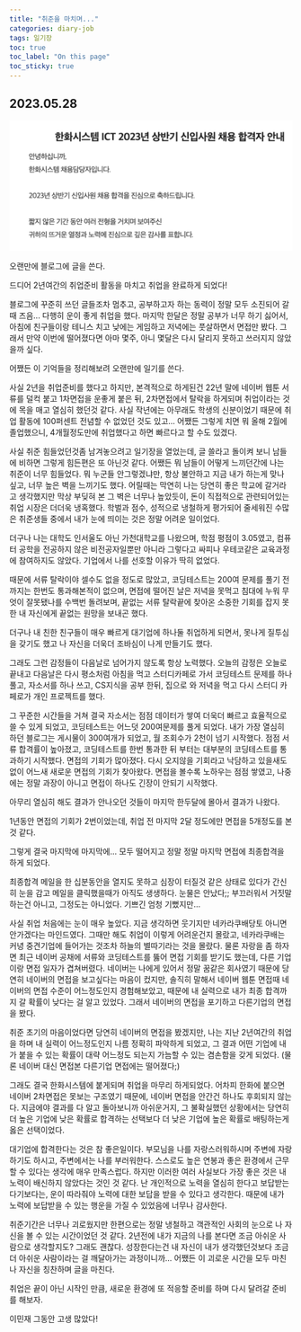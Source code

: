 ```yaml
---
title: "취준을 마치며..."
categories: diary-job
tags: 일기장
toc: true
toc_label: "On this page"
toc_sticky: true
---
```

## 2023.05.28
![image1](/assets/images/life/2023-05-28-취준을/image1.PNG)

오랜만에 블로그에 글을 쓴다.

드디어 2년여간의 취업준비 활동을 마치고 취업을 완료하게 되었다!

블로그에 꾸준히 쓰던 글들조차 멈추고, 공부하고자 하는 동력이 정말 모두 소진되어 갈때 즈음... 다행히 운이 좋게 취업을 했다. 마지막 한달은 정말 공부가 너무 하기 싫어서, 아침에 친구들이랑 테니스 치고 낮에는 게임하고 저녁에는 풋살하면서 면접만 봤다. 그래서 만약 이번에 떨어졌다면 아마 몇주, 아니 몇달은 다시 달리지 못하고 쓰러지지 않았을까 싶다. 

어쨌든 이 기억들을 정리해보려 오랜만에 일기를 쓴다.

사실 2년을 취업준비를 했다고 하지만, 본격적으로 하게된건 22년 말에 네이버 웹툰 서류를 덜컥 붙고 1차면접을 운좋게 붙은 뒤, 2차면접에서 탈락을 하게되며 취업이라는 것에 목을 매고 열심히 했던것 같다. 사실 작년에는 아무래도 학생의 신분이었기 때문에 취업 활동에 100퍼센트 전념할 수 없었던 것도 있고... 어쨌든 그렇게 치면 뭐 올해 2월에 졸업했으니, 4개월정도만에 취업했다고 하면 빠르다고 할 수도  있겠다.

사실 취준 힘들었던것좀 남겨놓으려고 일기장을 열었는데, 글 쓸라고 돌이켜 보니 남들에 비하면 그렇게 힘든편은 또 아닌것 같다. 어쨌든 뭐 남들이 어떻게 느끼던간에 나는 취준이 너무 힘들었다. 뭐 누군들 안그렇겠냐만, 항상 불안하고 지금 내가 하는게 맞나 싶고, 너무 높은 벽을 느끼기도 했다. 어릴때는 막연히 나는 당연히 좋은 학교에 갈거라고 생각했지만 막상 부딪혀 본 그 벽은 너무나 높았듯이, 돈이 직접적으로 관련되어있는 취업 시장은 더더욱 냉혹했다. 학벌과 점수, 성적으로 냉철하게 평가되어 줄세워진 수많은 취준생들 중에서 내가 눈에 띄이는 것은 정말 어려운 일이었다. 

더구나 나는 대학도 인서울도 아닌 가천대학교를 나왔으며, 학점 평점이 3.05였고, 컴퓨터 공학을 전공하지 않은 비전공자일뿐만 아니라 그렇다고 싸피나 우테코같은 교육과정에 참여하지도 않았다. 기업에서 나를 선호할 이유가 딱히 없었다.

때문에 서류 탈락이야 셀수도 없을 정도로 많았고, 코딩테스트는 200여 문제를 풀기 전까지는 한번도 통과해본적이 없으며, 면접에 떨어진 날은 저녁을 못먹고 침대에 누워 무엇이 잘못됐나를 수백번 돌려보며, 끝없는 서류 탈락끝에 찾아온 소중한 기회를 잡지 못한 내 자신에게 끝없는 원망을 보내곤 했다.

더구나 내 친한 친구들이 매우 빠르게 대기업에 하나둘 취업하게 되면서, 못나게 질투심을 갖기도 했고 나 자신을 더욱더 조바심이 나게 만들기도 했다. 

그래도 그런 감정들이 다음날로 넘어가지 않도록 항상 노력했다. 오늘의 감정은 오늘로 끝내고 다음날은 다시 평소처럼 아침을 먹고 스터디카페로 가서 코딩테스트 문제를 하나 풀고, 자소서를 하나 쓰고, CS지식을 공부 한뒤, 집으로 와 저녁을 먹고 다시 스터디 카페로가 개인 프로젝트를 했다.

그 꾸준한 시간들을 거쳐 결국 자소서는 점점 데이터가 쌓여 더욱더 빠르고 효율적으로 쓸 수 있게 되었고, 코딩테스트는 어느덧 200여문제를 풀게 되었다. 내가 가장 열심히 하던 블로그는 게시물이 300여개가 되었고, 월 조회수가 2천이 넘기 시작했다. 점점 서류 합격률이 높아졌고, 코딩테스트를 한번 통과한 뒤 부터는 대부분의 코딩테스트를 통과하기 시작했다. 면접의 기회가 많아졌다. 다시 오지않을 기회라고 낙담하고 있을새도 없이 어느새 새로운 면접의 기회가 찾아왔다. 면접을 볼수록 노하우는 점점 쌓였고, 나중에는 정말 과장이 아니고 면접이 하나도 긴장이 안되기 시작했다. 

아무리 열심히 해도 결과가 안나오던 것들이 마지막 한두달에 몰아서 결과가 나왔다.

1년동안 면접의 기회가 2번이었는데, 취업 전 마지막 2달 정도에만 면접을 5개정도를 본것 같다.

그렇게 결국 마지막에 마지막에... 모두 떨어지고 정말 정말 마지막 면접에 최종합격을 하게 되었다.

최종합격 메일을 한 십분동안을 열지도 못하고 심장이 터질것 같은 상태로 있다가 간신히 눈을 감고 메일을 클릭했을때가 아직도 생생하다. 눈물은 안났다;; 부끄러워서 거짓말 하는건 아니고, 그정도는 아니었다. 기쁘긴 엄청 기뻤지만...

사실 취업 처음에는 눈이 매우 높았다. 지금 생각하면 웃기지만 네카라쿠배당토 아니면 안가겠다는 마인드였다. 그때만 해도 취업이 이렇게 어려운건지 몰랐고, 네카라쿠배는 커녕 중견기업에 들어가는 것조차 하늘의 별따기라는 것을 몰랐다. 물론 자랑을 좀 하자면 최근 네이버 공채에 서류와 코딩테스트를 뚫어 면접 기회를 받기도 했는데, 다른 기업이랑 면접 일자가 겹쳐버렸다. 네이버는 나에게 있어서 정말 꿈같은 회사였기 때문에 당연히 네이버의 면접을 보고싶다는 마음이 컸지만, 솔직히 말해서 네이버 웹툰 면접때 네이버의 면접 수준이 어느정도인지 경험해보았고, 때문에 내 실력으로 내가 최종 합격까지 갈 확률이 낮다는 걸 알고 있었다. 그래서 네이버의 면접을 포기하고 다른기업의 면접을 봤다. 

취준 초기의 마음이었다면 당연히 네이버의 면접을 봤겠지만, 나는 지난 2년여간의 취업을 하며 내 실력이 어느정도인지 나름 정확히 파악하게 되었고, 그 결과 어떤 기업에 내가 붙을 수 있는 확률이 대략 어느정도 되는지 가늠할 수 있는 겸손함을 갖게 되었다. (물론 네이버 대신 면접본 다른기업 면접에는 떨어졌다;)

그래도 결국 한화시스템에 붙게되며 취업을 마무리 하게되었다. 어차피 한화에 붙으면 네이버 2차면접은 못보는 구조였기 때문에, 네이버 면접을 안간건 하나도 후회되지 않는다. 지금에야 결과를 다 알고 돌아보니까 아쉬운거지, 그 불확실했던 상황에서는 당연히 더 높은 기업에 낮은 확률로 합격하는 선택보다 더 낮은 기업에 높은 확률로 배팅하는게 옳은 선택이었다. 

대기업에 합격한다는 것은 참 좋은일이다. 부모님을 나를 자랑스러워하시며 주변에 자랑하기도 하시고, 주변에서는 나를 부러워한다. 스스로도 높은 연봉과 좋은 환경에서 근무할 수 있다는 생각에 매우 만족스럽다. 하지만 이러한 여러 사실보다 가장 좋은 것은 내 노력이 배신하지 않았다는 것인 것 같다. 난 개인적으로 노력을 열심히 한다고 보답받는다기보다는, 운이 따라줘야 노력에 대한 보답을 받을 수 있다고 생각한다. 때문에 내가 노력에 보답받을 수 있는 행운을 가질 수 있었음에 너무나 감사한다.

취준기간은 너무나 괴로웠지만 한편으로는 정말 냉철하고 객관적인 사회의 눈으로 나 자신을 볼 수 있는 시간이었던 것 같다. 2년전에 내가 지금의 나를 본다면 조금 아쉬운 사람으로 생각할지도? 그래도 괜찮다. 성장한다는건 내 자신이 내가 생각했던것보다 조금 더 아쉬운 사람이라는 걸 깨달아가는 과정이니까... 어쨌든 이 괴로운 시간을 모두 마친 나 자신을 칭찬하며 글을 마친다. 

취업은 끝이 아닌 시작인 만큼, 새로운 환경에 또 적응할 준비를 하며 다시 달려갈 준비를 해보자. 

이민재 그동안 고생 많았다!








